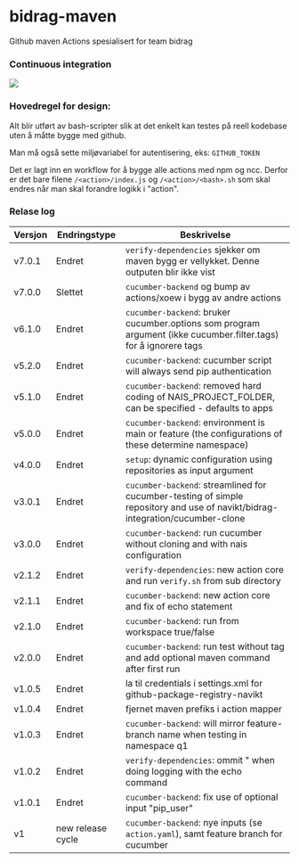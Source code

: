 # bidrag-maven
Github maven Actions spesialisert for team bidrag

### Continuous integration
![](https://github.com/navikt/bidrag-maven/workflows/build%20actions/badge.svg)

### Hovedregel for design:
Alt blir utført av bash-scripter slik at det enkelt kan testes på reell kodebase uten å måtte bygge med github.

Man må også sette miljøvariabel for autentisering, eks: `GITHUB_TOKEN`

Det er lagt inn en workflow for å bygge alle actions med npm og ncc. Derfor er det bare filene `/<action>/index.js` og `/<action>/<bash>.sh` som skal
endres når man skal forandre logikk i "action".

### Relase log

Versjon | Endringstype | Beskrivelse
----|---|---
v7.0.1 | Endret | `verify-dependencies` sjekker om maven bygg er vellykket. Denne outputen blir ikke vist
v7.0.0 | Slettet | `cucumber-backend` og bump av actions/xoew i bygg av andre actions
v6.1.0 | Endret | `cucumber-backend`: bruker cucumber.options som program argument (ikke cucumber.filter.tags) for å ignorere tags
v5.2.0 | Endret | `cucumber-backend`: cucumber script will always send pip authentication 
v5.1.0 | Endret | `cucumber-backend`: removed hard coding of NAIS_PROJECT_FOLDER, can be specified - defaults to apps 
v5.0.0 | Endret | `cucumber-backend`: environment is main or feature (the configurations of these determine namespace)
v4.0.0 | Endret | `setup`: dynamic configuration using repositories as input argument
v3.0.1 | Endret | `cucumber-backend`: streamlined for cucumber-testing of simple repository and use of navikt/bidrag-integration/cucumber-clone
v3.0.0 | Endret | `cucumber-backend`: run cucumber without cloning and with nais configuration 
v2.1.2 | Endret | `verify-dependencies`: new action core and run `verify.sh` from sub directory
v2.1.1 | Endret | `cucumber-backend`: new action core and fix of echo statement
v2.1.0 | Endret | `cucumber-backend`: run from workspace true/false
v2.0.0 | Endret | `cucumber-backend`: run test without tag and add optional maven command after first run
v1.0.5 | Endret | la til credentials i settings.xml for github-package-registry-navikt
v1.0.4 | Endret | fjernet maven prefiks i action mapper
v1.0.3 | Endret | `cucumber-backend`: will mirror feature-branch name when testing in namespace q1
v1.0.2 | Endret | `verify-dependencies`: ommit " when doing logging with the echo command
v1.0.1 | Endret | `cucumber-backend`: fix use of optional input "pip_user" 
v1 | new release cycle | `cucumber-backend`: nye inputs (se `action.yaml`), samt feature branch for cucumber 
